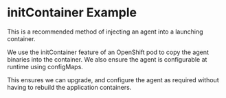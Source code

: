 # initContainer Example

This is a recommended method of injecting an agent into a launching container.

We use the initContainer feature of an OpenShift pod to copy the agent binaries into the container. We also ensure the agent is configurable at runtime using configMaps.

This ensures we can upgrade, and configure the agent as required without having to rebuild the application containers.


